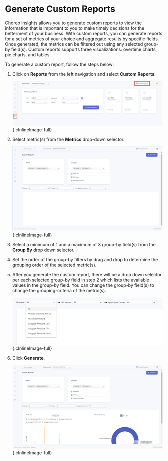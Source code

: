 # Generate Custom Reports

Choreo insights allows you to generate custom reports to view the information that is important to you to make timely decisions for the betterment of your business. With custom reports, you can generate reports for a set of metrics of your choice and aggregate results by specific fields. Once generated, the metrics can be filtered out using any selected group-by field(s). Custom reports supports three visualizations: overtime charts, pie charts, and tables.

To generate a custom report, follow the steps below:

1. Click on **Reports** from the left navigation and select **Custom Reports**.

    ![Select Custom Reports](../assets/img/insights/custom-reports-step-1.png){.cInlineImage-full}

2. Select metric(s) from the **Metrics** drop-down selector.

    ![Generate report](../assets/img/insights/custom-reports-step-2-to-4.png){.cInlineImage-full}

3. Select a minimum of 1 and a maximum of 3 group-by field(s) from the **Group By** drop down selector.

4. Set the order of the group-by filters by drag and drop to determine the grouping order of the selected metric(s).

5. After you generate the custom report, there will be a drop down selector per each selected group-by field in step 2 which lists the available values in the group-by field. You can change the group-by field(s) to change the grouping-criteria of the metric(s).

    ![Group by field selection](../assets/img/insights/custom-reports-step-5.png){.cInlineImage-full}

6. Click **Generate**.

    ![Generate](../assets/img/insights/custom-reports-step-6.png){.cInlineImage-full}
